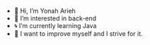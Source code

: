 - 🐬 Hi, I’m Yonah Arieh
- 🌊 I’m interested in back-end
- 🌀 I’m currently learning Java
- 🌌 I want to improve myself and I strive for it.
